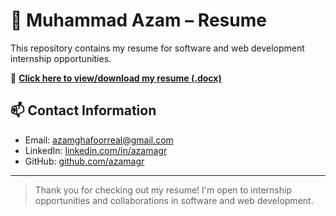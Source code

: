 # 💼 Muhammad Azam – Resume

This repository contains my resume for software and web development internship opportunities.

📄 **[Click here to view/download my resume (.docx)](./Muhammad_Azam_Resume.docx)**

## 📫 Contact Information

- Email: [azamghafoorreal@gmail.com](mailto:azamghafoorreal@gmail.com)  
- LinkedIn: [linkedin.com/in/azamagr](https://linkedin.com/in/azamagr)  
- GitHub: [github.com/azamagr](https://github.com/azamagr)

---

> Thank you for checking out my resume! I'm open to internship opportunities and collaborations in software and web development.
